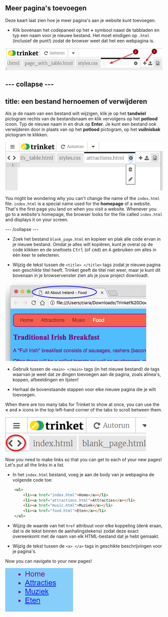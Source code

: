 ## Meer pagina's toevoegen

Deze kaart laat zien hoe je meer pagina's aan je website kunt toevoegen.

- Klik bovenaan het codepaneel op het **+** symbool naast de tabbladen en typ een naam voor je nieuwe bestand. Het moet eindigen op `.html` (inclusief de punt!) zodat de browser weet dat het een webpagina is.

![Adding a new file in Trinket](images/tktNewFileArrows.png)

## \--- collapse \---

## title: een bestand hernoemen of verwijderen

Als je de naam van een bestand wilt wijzigen, klik je op het **tandwiel** pictogram rechts van de bestandsnaam en klik vervolgens op het **potlood** icoon. Typ de nieuwe naam in en druk op **Enter**. Je kunt een bestand ook verwijderen door in plaats van op het **potlood** pictogram, op het **vuilnisbak** pictogram te klikken.

![](images/EditFilename.png)

You might be wondering why you can't change the name of the `index.html` file. `index.html` is a special name used for the **homepage** of a website. That's the first page you land on when you visit a website. Whenever you go to a website's homepage, the browser looks for the file called `index.html` and displays it on your screen.

\--- /collapse \---

- Zoek het bestand `blank_page.html` en kopieer en plak alle code ervan in je nieuwe bestand. Omdat je alles wilt kopiëren, kunt je overal op de code klikken en de sneltoets <kbd>Ctrl</kbd> (of <kbd>cmd</kbd>) en <kbd>A</kbd> gebruiken om alles in één keer te selecteren.

- Wijzig de tekst tussen de `<title> </title>` tags zodat je nieuwe pagina een geschikte titel heeft. Trinket geeft de titel niet weer, maar je kunt dit bovenaan in je browservenster zien als je jouw project downloadt.

![The page title showing in the browser tab](images/egLocalFileWindowTitle.png)

- Gebruik tussen de `<main> </main>` tags (in het nieuwe bestand) de tags waarvan je weet dat ze dingen toevoegen aan de pagina, zoals alinea's, koppen, afbeeldingen en lijsten!

- Herhaal de bovenstaande stappen voor elke nieuwe pagina die je wilt toevoegen.

When there are too many tabs for Trinket to show at once, you can use the **<** and **>** icons in the top left-hand corner of the tabs to scroll between them.

![The buttons for scrolling the tabs](images/tktScrollTabIcons.png)

Now you need to make links so that you can get to each of your new pages! Let's put all the links in a list.

- In het `index.html` bestand, voeg je aan de body van je webpagina de volgende code toe:

```html
    <ul>
        <li><a href="index.html">Home</a></li>
        <li><a href="attractions.html">Attracties</a></li>
        <li><a href="music.html">Muziek</a></li>
        <li><a href="food.html">Eten</a></li>
    </ul>
```

- Wijzig de waarde van het `href` attribuut voor elke koppeling (denk eraan, dat is de tekst binnen de aanhalingstekens) zodat deze exact overeenkomt met de naam van elk HTML-bestand dat je hebt gemaakt.

- Wijzig de tekst tussen de `<a> </a>` tags in geschikte beschrijvingen voor je pagina's.

Now you can navigate to your new pages!

![Example list of links on a web page](images/egListOfPageLinks.png)